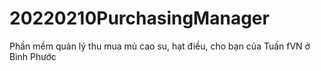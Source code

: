# 20220210PurchasingManager
Phần mềm quản lý thu mua mủ cao su, hạt điều, cho bạn của Tuấn fVN ở Bình Phước
